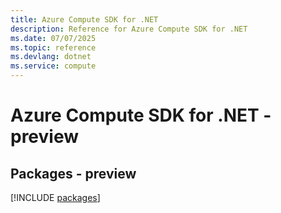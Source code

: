```yaml
---
title: Azure Compute SDK for .NET
description: Reference for Azure Compute SDK for .NET
ms.date: 07/07/2025
ms.topic: reference
ms.devlang: dotnet
ms.service: compute
---
```

# Azure Compute SDK for .NET - preview
## Packages - preview
[!INCLUDE [packages](compute-index.md)]
